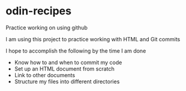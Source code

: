 # odin-recipes
Practice working on using github

I am using this project to practice working with HTML and Git commits

I hope to accomplish the following by the time I am done
- Know how to and when to commit my code
- Set up an HTML document from scratch
- Link to other documents
- Structure my files into different directories 